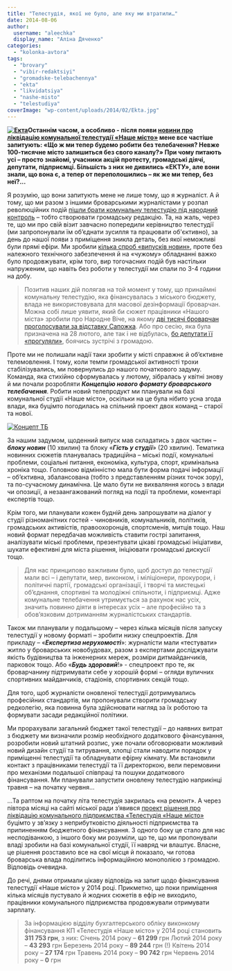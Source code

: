```yaml
---
title: "Телестудія, якої не було, але яку ми втратили…"
date: 2014-08-06
author: 
  username: "aleechka"
  display_name: "Аліна Дяченко"
categories: 
  - "kolonka-avtora"
tags: 
  - "brovary"
  - "vibir-redaktsiyi"
  - "gromadske-telebachennya"
  - "ekta"
  - "likvidatsiya"
  - "nashe-misto"
  - "telestudiya"
coverImage: "wp-content/uploads/2014/02/Ekta.jpg"
---
```


**[![Екта](https://mpz.brovary.org/wp-content/uploads/2014/02/Ekta.jpg)](https://mpz.brovary.org/wp-content/uploads/2014/02/Ekta.jpg)Останнім часом, а особливо - після появи [новини про ліквідацію комунальної телестудії «Наше місто»](https://mpz.brovary.org/operatsiya-likvidatsiya-brovarski-deputati-hochut-lishiti-misto-bez-telebachennya/) мене все частіше запитують: «Що ж ми тепер будемо робити без телебачення? Невже 100-тисячне місто залишиться без свого каналу?» При чому питають усі – просто знайомі, учасники акцій протесту, громадські діячі, депутати, підприємці. Більшість з них не дивились «ЕКТУ», але вони знали, що вона є, а тепер от переполошились – як же ми тепер, без неї?...**

Я розумію, що вони запитують мене не лише тому, що я журналіст. А й тому, що ми разом з іншими броварськими журналістами у розпал революційних подій [пішли брати комунальну телестудію під народний контроль](https://mpz.brovary.org/brovarchani-perezavantazhili-miske-telebachennya/) – тобто створювати громадську редакцію. Та, на жаль, через те, що ми про свій візит завчасно попередили керівництво телестудії (ми запропонували їм об’єднати зусилля та працювати об'єктивно), за день до нашої появи з приміщення зникла деталь, без якої неможливі були прямі ефіри. Ми зробили [кілька спроб «випусків новин»](https://www.ustream.tv/channel/brovary-tv), проте без належного технічного забезпечення й на «чужому» обладнанні важко було продовжувати, крім того, вир тогочасних подій був настільки напруженим, що навіть без роботи у телестудії ми спали по 3-4 години на добу.

> Позитив наших дій полягав на той момент у тому, що принаймні комунальну телестудію, яка фінансувалась з міського бюджету, влада не використовувала для масової дезінформації броварчан. Можна собі лише уявити, який би сюжет працівники «Нашого міста» зробили про Народне Віче, на якому [дві тисячі броварчан проголосували за відставку Сапожка](https://mpz.brovary.org/brovarchani-na-viche-vislovili-nedoviru-miskomu-golovi-sapozhku/). Або про сесію, яка була призначена на 28 лютого, але так і не відбулась, [бо депутати її «прогуляли»](https://mpz.brovary.org/sapozhko-dosi-ne-napisav-zayavi-pro-vidstavku-narodna-rada-viznachilas-iz-svoyim-kandidatom-na-posadu-sekretarya-miskradi/), боячись зустрічі з громадою.

Проте ми не полишали надії таки зробити у місті справжнє й об’єктивне телемовлення. І тому, коли темпи громадської активності трохи стабілізувались, ми повернулись до нашого початкового задуму. Команда, яка стихійно сформувалась у лютому, зібралась у квітні знову й ми почали розробляти _**Концепцію нового формату броварського телебачення**_. Робити новий телепродукт ми планували на базі комунальної студії «Наше місто», оскільки на це була нібито усна згода влади, яка буцімто погодилась на спільний проект двох команд – старої та нової.

[![Концепт ТБ](https://mpz.brovary.org/wp-content/uploads/2014/08/Kontsept-TB.jpg)](https://mpz.brovary.org/wp-content/uploads/2014/08/Kontsept-TB.jpg)

За нашим задумом, щоденний випуск мав складатись з двох частин – _**блоку новин**_ (10 хвилин) та блоку «_**Гість у студії**_» (20 хвилин). Тематика новинних сюжетів планувалась традиційна – міські події, комунальні проблеми, соціальні питання, економіка, культура, спорт, кримінальна хроніка тощо. Головною відмінністю мала бути форма подачі інформації – об’єктивна, збалансована (тобто з представленням різних точок зору), та по-сучасному динамічна. Це мало бути не вихваляння когось з влади чи опозиції, а незаангажований погляд на події та проблеми, коментарі експертів тощо.

Крім того, ми планували кожен будній день запрошувати на діалог у студії різноманітних гостей - чиновників, комунальників, політиків, громадських активістів, правоохоронців, спортсменів, митців тощо. Наш новий формат передбачав можливість ставити гострі запитання, аналізувати міські проблеми, презентувати цікаві громадські ініціативи, шукати ефективні для міста рішення, ініціювати громадські дискусії тощо.

> Для нас принципово важливим було, щоб доступ до телестудії мали всі – і депутати, мер, виконком, і міліціонери, прокурори, і політичні партії, громадські організації, і творчі та мистецькі об’єднання, спортивні та молодіжні спільноти, і підприємці. Адже комунальне телебачення утримується за рахунок нас усіх, значить повинно діяти в інтересах усіх – але професійно та з обов’язковим дотриманням журналістських стандартів.

Також ми планували у подальшому – через кілька місяців після запуску телестудії у новому форматі – зробити низку спецпроектів. Для прикладу – «_**Експертиза нерухомості**_»: журналісти мали «тестувати» житло у броварських новобудовах, разом з експертами досліджувати якість будівництва та інженерних мереж, розміри дитмайданчиків, парковок тощо. Або «_**Будь здоровий**_!» - спецпроект про те, як броварчанину підтримувати себе у хорошій формі – огляди вуличних спортивних майданчиків, стадіонів, спортивних секцій тощо.

Для того, щоб журналісти оновленої телестудії дотримувались професійних стандартів, ми пропонували створити громадську редколегію, яка повинна була здійснювати нагляд за їх роботою та формувати засади редакційної політики.

Ми прорахували загальний бюджет такої телестудії – до наявних витрат з бюджету ми визначили розмір необхідного додаткового фінансування, розробили новий штатний розпис, уже почали обговорювати можливий новий дизайн студії та титрування, хлопці стали наводити порядок у приміщенні телестудії та обладнувати ефірну кімнату. Ми встановили контакт з працівниками телестудії та її директоркою, вели перемовини про механізми подальшої співпраці та пошуки додаткового фінансування. Ми планували запустити оновлену телестудію наприкінці травня – на початку червня…

…Та раптом на початку літа телестудія закрилась «на ремонт». А через півтора місяці на сайті міської ради з’явився [проект рішення про ліквідацію комунального підприємства «Телестудія «Наше місто»](https://mpz.brovary.org/operatsiya-likvidatsiya-brovarski-deputati-hochut-lishiti-misto-bez-telebachennya/) буцімто у зв’язку з неприбутковістю діяльності підприємства та припиненням бюджетного фінансування. З одного боку це стало для нас несподіванкою, з іншого боку ми розуміли, що те, що ми пропонували владі зробили на базі комунальної студії, її навряд чи влаштує. Власне, це рішення розставило все на свої місця й показало, чи готова броварська влада поділитись інформаційною монополією з громадою. Відповідь очевидна.

До речі, днями отримали цікаву відповідь на запит щодо фінансування телестудії «Наше місто» у 2014 році. Прикметно, що поки приміщення кілька місяців пустувало й жодних сюжетів в ефір не виходило, працівники комунального підприємства продовжували отримувати зарплату.

> За інформацією відділу бухгалтерського обліку виконкому фінансування КП «Телестудія «Наше місто» у 2014 році становить **311 753 грн**, з них: Січень 2014 року – **61 299** грн Лютий 2014 року – **43 293** грн Березень 2014 року – **89 244** грн (!) Квітень 2014 року – **27 174** грн Травень 2014 року – **90 742** грн Червень 2014 року – **0** грн

